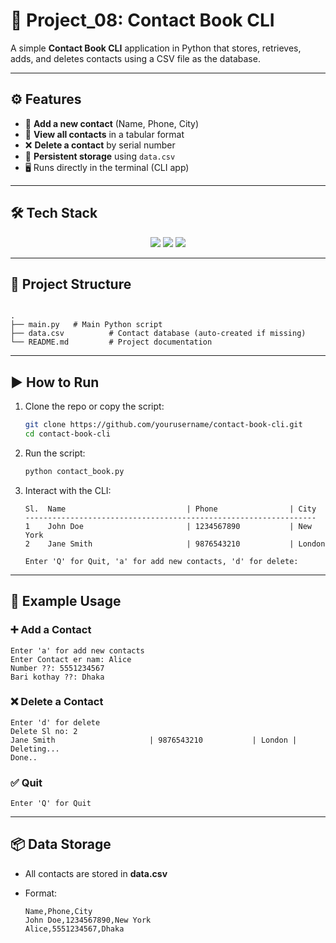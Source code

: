 # 📇 Project_08: Contact Book CLI

A simple **Contact Book CLI** application in Python that stores, retrieves, adds, and deletes contacts using a CSV file as the database.  

---

## ⚙️ Features
- 📌 **Add a new contact** (Name, Phone, City)
- 📖 **View all contacts** in a tabular format
- ❌ **Delete a contact** by serial number
- 💾 **Persistent storage** using `data.csv`
- 🖥️ Runs directly in the terminal (CLI app)

---

## 🛠️ Tech Stack
<p align="center">
  <img src="https://img.shields.io/badge/Python-3776AB?style=for-the-badge&logo=python&logoColor=white" />
  <img src="https://img.shields.io/badge/CSV-FCC624?style=for-the-badge&logo=csv&logoColor=black" />
  <img src="https://img.shields.io/badge/CLI-000000?style=for-the-badge&logo=windows-terminal&logoColor=white" />
</p>

---

## 📂 Project Structure
```

.
├── main.py   # Main Python script
├── data.csv          # Contact database (auto-created if missing)
└── README.md         # Project documentation

````

---

## ▶️ How to Run
1. Clone the repo or copy the script:
   ```bash
   git clone https://github.com/yourusername/contact-book-cli.git
   cd contact-book-cli
   ````

2. Run the script:

   ```bash
   python contact_book.py
   ```

3. Interact with the CLI:

   ```
   Sl.  Name                           | Phone                | City
   -----------------------------------------------------------------
   1    John Doe                       | 1234567890           | New York
   2    Jane Smith                     | 9876543210           | London

   Enter 'Q' for Quit, 'a' for add new contacts, 'd' for delete:
   ```

---

## 📝 Example Usage

### ➕ Add a Contact

```
Enter 'a' for add new contacts
Enter Contact er nam: Alice
Number ??: 5551234567
Bari kothay ??: Dhaka
```

### ❌ Delete a Contact

```
Enter 'd' for delete
Delete Sl no: 2
Jane Smith                     | 9876543210           | London | Deleting...
Done..
```

### ✅ Quit

```
Enter 'Q' for Quit
```

---

## 📦 Data Storage

* All contacts are stored in **data.csv**
* Format:

  ```
  Name,Phone,City
  John Doe,1234567890,New York
  Alice,5551234567,Dhaka
  ```
